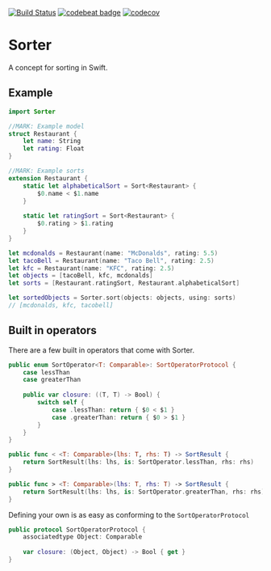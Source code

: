 [![Build Status](https://travis-ci.org/Noobish1/Sorter.svg?branch=master)](https://travis-ci.org/Noobish1/Sorter) [![codebeat badge](https://codebeat.co/badges/501337f1-5d15-4864-b809-7c92f61a3d99)](https://codebeat.co/projects/github-com-noobish1-sorter-master) [![codecov](https://codecov.io/gh/Noobish1/Sorter/branch/master/graph/badge.svg)](https://codecov.io/gh/Noobish1/Sorter)

# Sorter
A concept for sorting in Swift.

## Example

```swift
import Sorter

//MARK: Example model
struct Restaurant {
    let name: String
    let rating: Float
}

//MARK: Example sorts
extension Restaurant {
    static let alphabeticalSort = Sort<Restaurant> {
        $0.name < $1.name
    }
    
    static let ratingSort = Sort<Restaurant> {
        $0.rating > $1.rating
    }
}

let mcdonalds = Restaurant(name: "McDonalds", rating: 5.5)
let tacoBell = Restaurant(name: "Taco Bell", rating: 2.5)
let kfc = Restaurant(name: "KFC", rating: 2.5)
let objects = [tacoBell, kfc, mcdonalds]
let sorts = [Restaurant.ratingSort, Restaurant.alphabeticalSort]

let sortedObjects = Sorter.sort(objects: objects, using: sorts)
// [mcdonalds, kfc, tacobell]
```
 
## Built in operators

There are a few built in operators that come with Sorter.

```swift
public enum SortOperator<T: Comparable>: SortOperatorProtocol {
    case lessThan
    case greaterThan
    
    public var closure: ((T, T) -> Bool) {
        switch self {
            case .lessThan: return { $0 < $1 }
            case .greaterThan: return { $0 > $1 }
        }
    }
}

public func < <T: Comparable>(lhs: T, rhs: T) -> SortResult {
    return SortResult(lhs: lhs, is: SortOperator.lessThan, rhs: rhs)
}

public func > <T: Comparable>(lhs: T, rhs: T) -> SortResult {
    return SortResult(lhs: lhs, is: SortOperator.greaterThan, rhs: rhs)
}
```

Defining your own is as easy as conforming to the `SortOperatorProtocol`
```swift
public protocol SortOperatorProtocol {
    associatedtype Object: Comparable
    
    var closure: (Object, Object) -> Bool { get }
}
```
